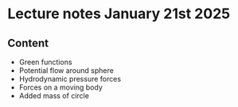 # Lecture notes January 21st 2025

## Content
- Green functions
- Potential flow around sphere
- Hydrodynamic pressure forces
- Forces on a moving body
- Added mass of circle